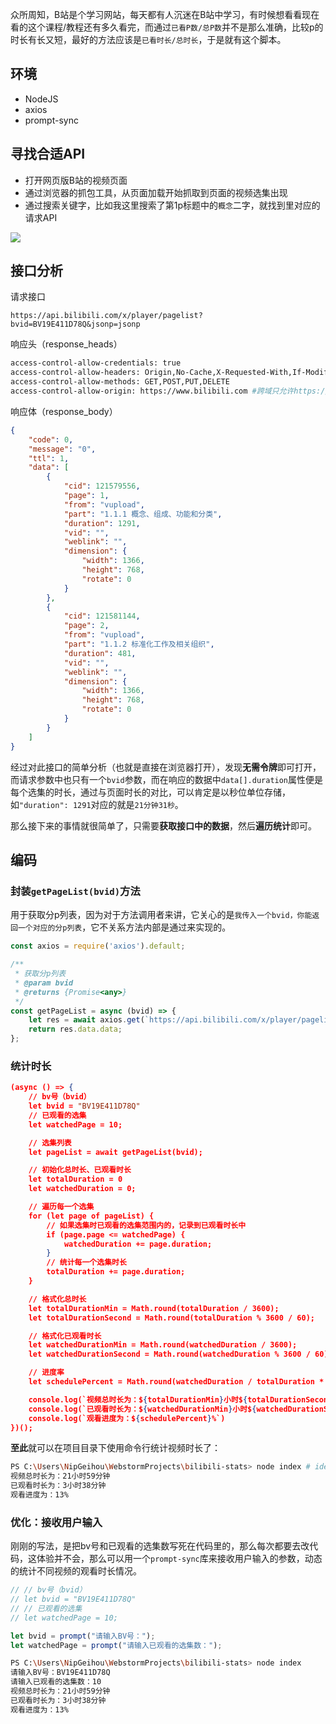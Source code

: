 

众所周知，B站是个学习网站，每天都有人沉迷在B站中学习，有时候想看看现在看的这个课程/教程还有多久看完，而通过`已看P数/总P数`并不是那么准确，比较p的时长有长又短，最好的方法应该是`已看时长/总时长`，于是就有这个脚本。



## 环境

- NodeJS
- axios
- prompt-sync

## 寻找合适API

- 打开网页版B站的视频页面
- 通过浏览器的抓包工具，从页面加载开始抓取到页面的视频选集出现
- 通过搜索关键字，比如我这里搜索了第1p标题中的`概念`二字，就找到里对应的请求API

![](https://qiniupub.nip.cool/202201110118652.png)



## 接口分析



请求接口

```http
https://api.bilibili.com/x/player/pagelist?bvid=BV19E411D78Q&jsonp=jsonp
```

响应头（response_heads）

```sh
access-control-allow-credentials: true
access-control-allow-headers: Origin,No-Cache,X-Requested-With,If-Modified-Since,Pragma,Last-Modified,Cache-Control,Expires,Content-Type,Access-Control-Allow-Credentials,DNT,X-CustomHeader,Keep-Alive,User-Agent,X-Cache-Webcdn,x-bilibili-key-real-ip,x-backend-bili-real-ip,x-risk-header
access-control-allow-methods: GET,POST,PUT,DELETE
access-control-allow-origin: https://www.bilibili.com #跨域只允许https://www.bilibili.com发来的请求
```

响应体（response_body）

```json
{
    "code": 0,
    "message": "0",
    "ttl": 1,
    "data": [
        {
            "cid": 121579556,
            "page": 1,
            "from": "vupload",
            "part": "1.1.1 概念、组成、功能和分类",
            "duration": 1291,
            "vid": "",
            "weblink": "",
            "dimension": {
                "width": 1366,
                "height": 768,
                "rotate": 0
            }
        },
        {
            "cid": 121581144,
            "page": 2,
            "from": "vupload",
            "part": "1.1.2 标准化工作及相关组织",
            "duration": 481,
            "vid": "",
            "weblink": "",
            "dimension": {
                "width": 1366,
                "height": 768,
                "rotate": 0
            }
        }
    ]
}
```

经过对此接口的简单分析（也就是直接在浏览器打开），发现**无需令牌**即可打开，而请求参数中也只有一个`bvid`参数，而在响应的数据中`data[].duration`属性便是每个选集的时长，通过与页面时长的对比，可以肯定是以秒位单位存储，如`"duration": 1291`对应的就是`21分钟31秒`。



那么接下来的事情就很简单了，只需要**获取接口中的数据**，然后**遍历统计**即可。



## 编码

### 封装`getPageList(bvid)`方法

用于获取分p列表，因为对于方法调用者来讲，它关心的是`我传入一个bvid，你能返回一个对应的分p列表`，它不关系方法内部是通过来实现的。

```javascript
const axios = require('axios').default;

/**
 * 获取分p列表
 * @param bvid
 * @returns {Promise<any>}
 */
const getPageList = async (bvid) => {
    let res = await axios.get(`https://api.bilibili.com/x/player/pagelist?bvid=${bvid}&jsonp=jsonp`);
    return res.data.data;
};
```



### 统计时长

```json
(async () => {
    // bv号（bvid）
    let bvid = "BV19E411D78Q"
    // 已观看的选集
    let watchedPage = 10;

    // 选集列表
    let pageList = await getPageList(bvid);

    // 初始化总时长、已观看时长
    let totalDuration = 0
    let watchedDuration = 0;

    // 遍历每一个选集
    for (let page of pageList) {
        // 如果选集时已观看的选集范围内的，记录到已观看时长中
        if (page.page <= watchedPage) {
            watchedDuration += page.duration;
        }
        // 统计每一个选集时长
        totalDuration += page.duration;
    }

    // 格式化总时长
    let totalDurationMin = Math.round(totalDuration / 3600);
    let totalDurationSecond = Math.round(totalDuration % 3600 / 60);

    // 格式化已观看时长
    let watchedDurationMin = Math.round(watchedDuration / 3600);
    let watchedDurationSecond = Math.round(watchedDuration % 3600 / 60);

    // 进度率
    let schedulePercent = Math.round(watchedDuration / totalDuration * 100);

    console.log(`视频总时长为：${totalDurationMin}小时${totalDurationSecond}分钟`);
    console.log(`已观看时长为：${watchedDurationMin}小时${watchedDurationSecond}分钟`);
    console.log(`观看进度为：${schedulePercent}%`)
})();
```



**至此**就可以在项目目录下使用命令行统计视频时长了：

```bash
PS C:\Users\NipGeihou\WebstormProjects\bilibili-stats> node index # idenx是我文件的名字
视频总时长为：21小时59分钟
已观看时长为：3小时38分钟
观看进度为：13%
```



### 优化：接收用户输入

刚刚的写法，是把bv号和已观看的选集数写死在代码里的，那么每次都要去改代码，这体验并不会，那么可以用一个`prompt-sync`库来接收用户输入的参数，动态的统计不同视频的观看时长情况。

```javascript
// // bv号（bvid）
// let bvid = "BV19E411D78Q"
// // 已观看的选集
// let watchedPage = 10;

let bvid = prompt("请输入BV号：");
let watchedPage = prompt("请输入已观看的选集数：");
```

```bash
PS C:\Users\NipGeihou\WebstormProjects\bilibili-stats> node index
请输入BV号：BV19E411D78Q
请输入已观看的选集数：10
视频总时长为：21小时59分钟
已观看时长为：3小时38分钟
观看进度为：13%
```

